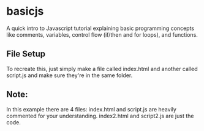 # basicjs
A quick intro to Javascript tutorial explaining basic programming concepts like comments, variables, control flow (if/then and for loops), and functions. 

## File Setup
To recreate this, just simply make a file called index.html and another called script.js and make sure they're in the same folder.

## Note: 
In this example there are 4 files: index.html and script.js are heavily commented for your understanding.
index2.html and script2.js are just the code. 
